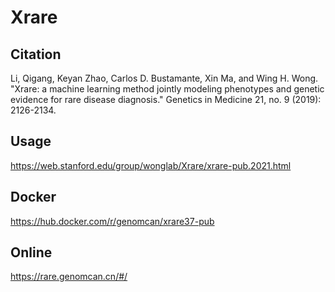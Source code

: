 # Xrare

## Citation
Li, Qigang, Keyan Zhao, Carlos D. Bustamante, Xin Ma, and Wing H. Wong. "Xrare: a machine learning method jointly modeling phenotypes and genetic evidence for rare disease diagnosis." Genetics in Medicine 21, no. 9 (2019): 2126-2134.

## Usage
https://web.stanford.edu/group/wonglab/Xrare/xrare-pub.2021.html

## Docker
https://hub.docker.com/r/genomcan/xrare37-pub

## Online

https://rare.genomcan.cn/#/

